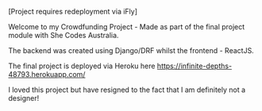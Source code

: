 
[Project requires redeployment via iFly]




Welcome to my Crowdfunding Project - Made as part of the final project module with She Codes Australia. 

The backend was created using Django/DRF whilst the frontend - ReactJS.

The final project is deployed via Heroku here 
https://infinite-depths-48793.herokuapp.com/



I loved this project but have resigned to the fact that I am definitely not a designer! 
